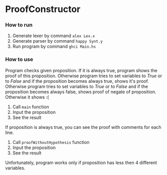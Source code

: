 # ProofConstructor

### How to run

1. Generate lexer by command `alex Lex.x`
2. Generate parser by command `happy Synt.y`
3. Run program by command `ghci Main.hs`

### How to use

Program checks given proposition. If it is always true, program shows the proof of this proposition. Otherwise program tries to set variables to *True* or to *False* and if the proposition becomes always true, shows it's proof. Otherwise program tries to set variables to *True* or to *False* and if the proposition becomes always false, shows proof of negate of proposition. Otherwise it shows :(

1. Call `main` function
2. Input the proposition
3. See the result

If proposition is always true, you can see the proof with comments for each line.

1. Call `proofWithoutHypothesis` function
2. Input the proposition
3. See the result

Unfortunately, program works only if proposition has less then 4 different variables.